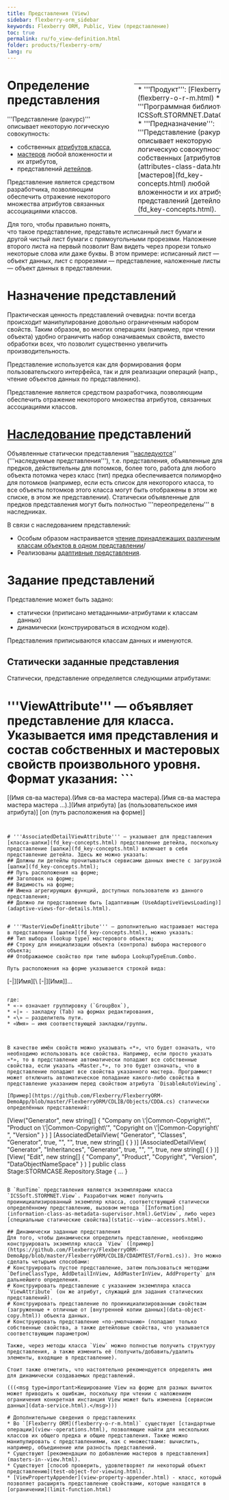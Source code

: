 ```yaml
---
title: Представления (View)
sidebar: flexberry-orm_sidebar
keywords: Flexberry ORM, Public, View (представление)
toc: true
permalink: ru/fo_view-definition.html
folder: products/flexberry-orm/
lang: ru
---
```


<div style="margin:5px; padding-left:28px; float:right; width:40%; outline:1px solid white;">
<br>
<table border="0" width="100%" bgcolor="#6495ED">
<tbody><tr><td bgcolor="#FFFFFF">
* '''Продукт''': [Flexberry ORM](flexberry-o-r-m.html)
* '''Программная библиотека''': ICSSoft.STORMNET.DataObject.dll
* '''Предназначение''': '''Представление (ракурс)''' описывает некоторую логическую совокупность собственных [атрибутов класса](attributes-class-data.html), [мастеров](fd_key-concepts.html) любой вложенности и их атрибутов, представлений [детейлов](fd_key-concepts.html).
</td>
</tr></tbody></table></a>
</div>

# Определение представления
'''Представление (ракурс)''' описывает некоторую логическую совокупность:
* собственных [атрибутов класса](attributes-class-data.html),
* [мастеров](fd_key-concepts.html) любой вложенности и их атрибутов,
* представлений [детейлов](fd_key-concepts.html).

Представление является средством разработчика, позволяющим обеспечить отражение некоторого множества атрибутов связанных ассоциациями классов.

Для того, чтобы правильно понять, что такое представление, представьте исписанный лист бумаги и другой чистый лист бумаги с прямоугольными прорезями. Наложение второго листа на первый позволит Вам видеть через прорези только некоторые слова или даже буквы. В этом примере: исписанный лист — объект данных, лист с прорезями — представление, наложенные листы — объект данных в представлении.

# Назначение представлений
Практическая ценность представлений очевидна: почти всегда происходит манипулирование довольно ограниченным набором свойств. Таким образом, во многих операциях (например, при чтении объекта) удобно ограничить набор означиваемых свойств, вместо обработки всех, что позволит существенно увеличить производительность.

Представление используется как для формирования форм пользовательского интерфейса, так и для реализации операций (напр., чтение объектов данных по представлению).

Представление является средством разработчика, позволяющим обеспечить отражение некоторого множества атрибутов, связанных ассоциациями классов.

# [Наследование](inheritance.html) представлений
Объявленные статически представления ''[наследуются](inheritance.html)'' ('''наследуемые представления'''), т.е. представления, объявленные для предков, действительны для потомков, более того, работа для любого объекта потомка через класс (тип) предка обеспечивается полиморфно для потомков (например, если есть список для некоторого класса, то все объекты потомков этого класса могут быть отображены в этом же списке, в этом же представлении). Статически объявленные для предков представления могут быть полностью '''переопределены''' в наследниках. 

В связи с наследованием представлений:
* Особым образом настраивается [чтение принадлежащих различным классам объектов в одном представлении](reading-several-types-objects.html)/
* Реализованы [адаптивные представления](adaptive-views-for-details.html).

# Задание представлений
Представление может быть задано:
* статически (приписано метаданными-атрибутами к классам данных)
* динамически (конструироваться в исходном коде).

Представления приписываются классам данных и именуются.


## Статически заданные представления
Статически, представление определяется следующими атрибутами:

# '''ViewAttribute''' — объявляет представление для класса. Указывается имя представления и состав собственных и мастеровых свойств произвольного уровня. Формат указания: ```
[(Имя св-ва мастера).(Имя св-ва мастера мастера).(Имя св-ва мастера мастера мастера ...).](Имя атрибута) [as (пользовательское имя атрибута)] [on (путь расположения на форме)]
```


# '''AssociatedDetailViewAttribute''' — указывает для представления [класса-шапки](fd_key-concepts.html) представление детейла, поскольку представление [шапки](fd_key-concepts.html) включает в себя представление детейла. Здесь же можно указать:
## Должны ли детейлы прочитываться сервисами данных вместе с загрузкой [шапки](fd_key-concepts.html);
## Путь расположения на форме;
## Заголовок на форме;
## Видимость на форме;
## Имена агрегирующих функций, доступных пользователю из данного представления;
## Должно ли представление быть [адаптивным (UseAdaptiveViewsLoading)](adaptive-views-for-details.html).


# '''MasterViewDefineAttribute''' — дополнительно настраивает мастера в представлении [шапки](fd_key-concepts.html), можно указать:
## Тип выбора (lookup type) мастерового объекта;
## Строку для инициализации объекта (контрола) выбора мастерового объекта;
## Отображаемое свойство при типе выбора LookupTypeEnum.Combo.

Путь расположения на форме указывается строкой вида: 
```
[-|][Имя][\ [-|][Имя]]…
```

где:
* «-» означает группировку (`GroupBox`),
* «|» - закладку (Tab) на формах редактирования,
* «\» — разделитель пути. 
* «Имя» — имя соответствующей закладки/группы.



В качестве имён свойств можно указывать «*», что будет означать, что необходимо использовать все свойства. Например, если просто указать «*», то в представление автоматически попадают все собственные свойства, если указать «Master.*», то это будет означать, что в представление попадают все свойства указанного мастера. Программист может отключить автоматическое попадание какого-либо свойства в представление указанием перед свойством атрибута `DisableAutoViewing`.

[Пример](https://github.com/Flexberry/FlexberryORM-DemoApp/blob/master/FlexberryORM/CDLIB/Objects/CDDA.cs) статически определённых представлений:
```

[View("Generator", new string[] { "Company on \‘|Common\-Copyright\’", "Product on \’|Common\-Copyright\’", "Copyright on \’|Common\-Copyright\’ ", "Version" } ) ]
[AssociatedDetailView( "Generator", "Classes", "Generator", true, "", "", true, new string[] { } )] 
[AssociatedDetailView( "Generator", "Inheritances", "Generator", true, "", "", true, new string[] { } )] 
[View( "Edit", new string[] { "Company", "Product", "Copyright", "Version", "DataObjectNameSpace" } ) ]
public class Stage:STORMCASE.Repository.Stage
{
	…
}
```

В `RunTime` представления являются экземплярами класса `ICSSoft.STORMNET.View`. Разработчик может получить проинициализированный экземпляр класса, соответствующий статически определённому представлению, вызовом метода `[Information](information-class-as-metadata-supervisor.html).GetView`, либо через [специальные статические свойства](static--view--accessors.html).

## Динамически заданные представления
Для того, чтобы динамически определить представление, необходимо конструировать экземпляр класса `View` ([пример](https://github.com/Flexberry/FlexberryORM-DemoApp/blob/master/FlexberryORM/CDLIB/CDADMTEST/Form1.cs)). Это можно сделать четырьмя способами:
# Конструировать пустое представление, затем пользоваться методами `DefineClassType, AddDetailInView, AddMasterInView, AddProperty` для дальнейшего определения.
# Конструировать представление с указанием экземпляра класса `ViewAttribute` (он же атрибут, служащий для задания статических представлений).
# Конструировать представление по проинициализированным свойствам (загруженные + отличные от [внутренней копии данных](data-object-copy.html)) объекта данных.
# Конструировать представление «по-умолчанию» (попадают только собственные свойства, а также детейловые свойства, что указывается соответствующим параметром) 

Также, через методы класса `View` можно полностью получить структуру представления, а также изменить её (получить/добавить/удалить элементы, входящие в представление).

Стоит также отметить, что настоятельно рекомендуется определять имя для динамически создаваемых представлений.

(((<msg type=important>Кеширование View на форме для разных вычиток может приводить к ошибкам, поскольку при чтении с наложением ограничения конкретная инстанция View может быть изменена [сервисом данных](data-service.html).</msg>)))

# Дополнительные сведения о представлениях
* Во `[Flexberry ORM](flexberry-o-r-m.html)` существуют [стандартные операции](view--operations.html), позволяющие найти для нескольких классов их общего предка и общие представления. Также можно манипулировать с представлениями, как с множествами: вычислить, например, объединение или разность представлений.
* Существуют [рекомендации по добавлению мастеров в представления](masters-in--view.html).
* Существует [способ проверить, удовлетворяет ли некоторый объект представлению](test-object-for-viewing.html).
* [ViewPropertyAppender](view-property-appender.html) - класс, который позволяет расширять представление свойствами, которые находятся в [ограничении](limit-function.html)
